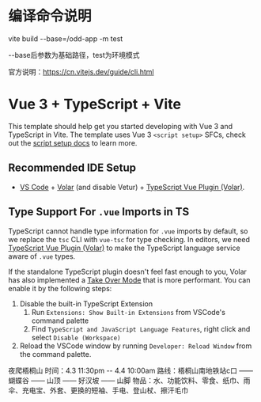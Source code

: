 # 编译命令说明
vite build --base=/odd-app -m test 

--base后参数为基础路径，test为环境模式

官方说明：https://cn.vitejs.dev/guide/cli.html





# Vue 3 + TypeScript + Vite

This template should help get you started developing with Vue 3 and TypeScript in Vite. The template uses Vue 3 `<script setup>` SFCs, check out the [script setup docs](https://v3.vuejs.org/api/sfc-script-setup.html#sfc-script-setup) to learn more.

## Recommended IDE Setup

- [VS Code](https://code.visualstudio.com/) + [Volar](https://marketplace.visualstudio.com/items?itemName=Vue.volar) (and disable Vetur) + [TypeScript Vue Plugin (Volar)](https://marketplace.visualstudio.com/items?itemName=Vue.vscode-typescript-vue-plugin).

## Type Support For `.vue` Imports in TS

TypeScript cannot handle type information for `.vue` imports by default, so we replace the `tsc` CLI with `vue-tsc` for type checking. In editors, we need [TypeScript Vue Plugin (Volar)](https://marketplace.visualstudio.com/items?itemName=Vue.vscode-typescript-vue-plugin) to make the TypeScript language service aware of `.vue` types.

If the standalone TypeScript plugin doesn't feel fast enough to you, Volar has also implemented a [Take Over Mode](https://github.com/johnsoncodehk/volar/discussions/471#discussioncomment-1361669) that is more performant. You can enable it by the following steps:

1. Disable the built-in TypeScript Extension
   1. Run `Extensions: Show Built-in Extensions` from VSCode's command palette
   2. Find `TypeScript and JavaScript Language Features`, right click and select `Disable (Workspace)`
2. Reload the VSCode window by running `Developer: Reload Window` from the command palette.

夜爬梧桐山
时间：4.3 11:30pm -- 4.4 10:00am
路线：梧桐山南地铁站c口 —— 蝴蝶谷 —— 山顶 —— 好汉坡 —— 山脚
物品：水、功能饮料、零食、纸巾、雨伞、充电宝、外套、更换的短袖、手电、登山杖、擦汗毛巾
